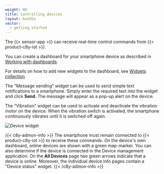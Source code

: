 ```yaml
---
weight: 80
title: Controlling devices
layout: bundle
sector:
  - getting_started
---
```


The {{< sensor-app >}} can receive real-time control commands from {{< product-c8y-iot >}}.

You can create a dashboard for your smartphone device as described in [Working with dashboards](/cockpit/working-with-dashboards/).

For details on how to add new widgets to the dashboard, see [Widgets collection](/cockpit/widgets-collection).

The "Message sending" widget can be used to send simple text notifications to a smartphone. Simply enter the required text into the widget and click **Send**. The message will appear as a pop-up alert on the device.

The "Vibration" widget can be used to activate and deactivate the vibration motor on the device. When the vibration switch is activated, the smartphone continuously vibrates until it is switched off again.

![Device widget](/images/users-guide/csa/csa-messaging-and-vibration-widget.png)

{{< c8y-admon-info >}}
The smartphone must remain connected to {{< product-c8y-iot >}} to receive these commands. On the device's own dashboard, online devices are shown with a green map-marker. You can also determine if the device is connected in the Device management application. On the **All Devices** page two green arrows indicate that a device is online. Moreover, the individual device info pages contain a "Device status" widget.
{{< /c8y-admon-info >}}
